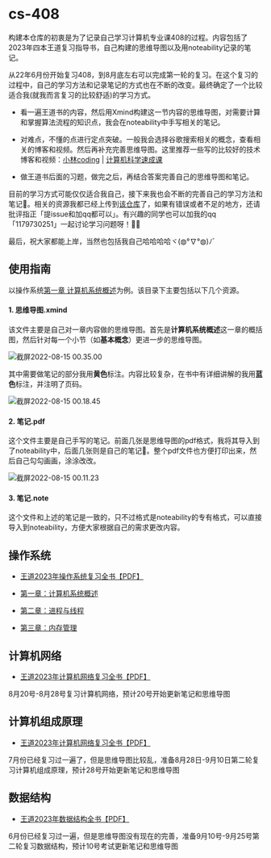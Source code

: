 # cs-408
构建本仓库的初衷是为了记录自己学习计算机专业课408的过程。内容包括了2023年四本王道复习指导书，自己构建的思维导图以及用noteability记录的笔记。

从22年6月份开始复习408，到8月底左右可以完成第一轮的复习。在这个复习的过程中，自己的学习方法和记录笔记的方式也在不断的改变。最终确定了一个比较适合我(就我而言复习的比较舒适)的学习方式。

- 看一遍王道书的内容，然后用Xmind构建这一节内容的思维导图，对需要计算和掌握算法流程的知识点，我会在noteability中手写相关的笔记。

- 对难点，不懂的点进行定点突破。一般我会选择谷歌搜索相关的概念，查看相关的博客和视频。然后再补充完善思维导图。这里推荐一些写的比较好的技术博客和视频：[小林coding](https://xiaolincoding.com/) | [计算机科学速成课](https://www.bilibili.com/video/BV1KT4y1z7Zu?spm_id_from=333.337.search-card.all.click&vd_source=c13e2f4070f77eee1d0116869e475178)

- 做王道书后面的习题，做完之后，再结合答案完善自己的思维导图和笔记。

目前的学习方式可能仅仅适合我自己，接下来我也会不断的完善自己的学习方法和笔记📒。相关的资源我都已经上传到[该仓库](https://github.com/ddy-ddy/cs-408)了，如果有错误或者不足的地方，还请批评指正「提issue和加qq都可以」。有兴趣的同学也可以加我的qq「1179730251」一起讨论学习问题呀！💪🏻

最后，祝大家都能上岸，当然也包括我自己哈哈哈哈ヾ(◍°∇°◍)ﾉﾞ



## 使用指南

以操作系统[第一章 计算机系统概述](https://github.com/ddy-ddy/cs-408/tree/master/%E6%93%8D%E4%BD%9C%E7%B3%BB%E7%BB%9F/%E7%AC%AC%E4%B8%80%E7%AB%A0%20%E8%AE%A1%E7%AE%97%E6%9C%BA%E7%B3%BB%E7%BB%9F%E6%A6%82%E8%BF%B0)为例。该目录下主要包括以下几个资源。

#### 1. 思维导图.xmind

该文件主要是自己对一章内容做的思维导图。首先是**计算机系统概述**这一章的概括图，然后针对每一个小节（如**基本概念**）更进一步的思维导图。

![截屏2022-08-15 00.35.00](https://tva1.sinaimg.cn/large/e6c9d24egy1h56rnnp3x9j21g30u0n28.jpg)

其中需要做笔记的部分我用**黄色**标注。内容比较复杂，在书中有详细讲解的我用**蓝色**标注，并注明了页码。

![截屏2022-08-15 00.18.45](https://tva1.sinaimg.cn/large/e6c9d24egy1h56rd8hlnnj21p00rkn13.jpg)

#### 2. 笔记.pdf

这个文件主要是自己手写的笔记。前面几张是思维导图的pdf格式，我将其导入到了noteability中，后面几张则是自己的笔记📒。整个pdf文件也方便打印出来，然后自己勾勾画画，涂涂改改。

![截屏2022-08-15 00.11.23](https://tva1.sinaimg.cn/large/e6c9d24egy1h56rq4qsrbj21j10u0wk0.jpg)

#### 3. 笔记.note

这个文件和上述的笔记是一致的，只不过格式是noteability的专有格式，可以直接导入到noteability，方便大家根据自己的需求更改内容。



## 操作系统

- [王道2023年操作系统复习全书【PDF】](https://github.com/ddy-ddy/cs-408/tree/master/%E6%93%8D%E4%BD%9C%E7%B3%BB%E7%BB%9F)
- [第一章：计算机系统概述](https://github.com/ddy-ddy/cs-408/tree/master/%E6%93%8D%E4%BD%9C%E7%B3%BB%E7%BB%9F/%E7%AC%AC%E4%B8%80%E7%AB%A0%20%E8%AE%A1%E7%AE%97%E6%9C%BA%E7%B3%BB%E7%BB%9F%E6%A6%82%E8%BF%B0)
- [第二章：进程与线程](https://github.com/ddy-ddy/cs-408/tree/master/%E6%93%8D%E4%BD%9C%E7%B3%BB%E7%BB%9F/%E7%AC%AC%E4%BA%8C%E7%AB%A0%20%E8%BF%9B%E7%A8%8B%E4%B8%8E%E7%BA%BF%E7%A8%8B)

- [第三章：内存管理](https://github.com/ddy-ddy/cs-408/tree/master/%E6%93%8D%E4%BD%9C%E7%B3%BB%E7%BB%9F/%E7%AC%AC%E4%B8%89%E7%AB%A0%20%E5%86%85%E5%AD%98%E7%AE%A1%E7%90%86)

## 计算机网络

- [王道2023年计算机网络复习全书【PDF】](https://github.com/ddy-ddy/cs-408/tree/master/%E8%AE%A1%E7%AE%97%E6%9C%BA%E7%BD%91%E7%BB%9C)

8月20号-8月28号复习计算机网络，预计20号开始更新笔记和思维导图



## 计算机组成原理

- [王道2023年计算机网络复习全书【PDF】](https://github.com/ddy-ddy/cs-408/tree/master/%E8%AE%A1%E7%AE%97%E6%9C%BA%E7%BB%84%E6%88%90%E5%8E%9F%E7%90%86)

7月份已经复习过一遍了，但是思维导图比较乱，准备8月28日-9月10日第二轮复习计算机组成原理，预计28号开始更新笔记和思维导图



## 数据结构

- [王道2023年数据结构全书【PDF】](https://github.com/ddy-ddy/cs-408/tree/master/%E6%95%B0%E6%8D%AE%E7%BB%93%E6%9E%84)

6月份已经复习过一遍，但是思维导图没有现在的完善，准备9月10号-9月25号第二轮复习数据结构，预计10号考试更新笔记和思维导图
